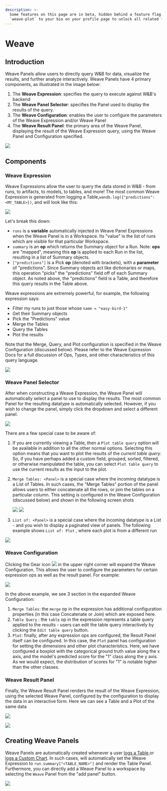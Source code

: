 ```yaml
---
description: >-
  Some features on this page are in beta, hidden behind a feature flag. Add
  `weave-plot` to your bio on your profile page to unlock all related features.
---
```


# Weave

## Introduction

Weave Panels allow users to directly query W&B for data, visualize the results, and further analyze interactively. Weave Panels have 4 primary components, as illustrated in the image below:

1. The **Weave Expression**: specifies the query to execute against W&B's backend
2. The **Weave Panel Selector**: specifies the Panel used to display the results of the query.
3. The **Weave Configuration**: enables the user to configure the parameters of the Weave Expression and/or Weave Panel
4. The **Weave Result Panel**: the primary area of the Weave Panel, displaying the result of the Weave Expression query, using the Weave Panel and Configuration specified.

![](../../../../.gitbook/assets/screen-shot-2021-09-28-at-1.19.37-pm.png)

## Components

### Weave Expression

Weave Expressions allow the user to query the data stored in W&B - from runs, to artifacts, to models, to tables, and more! The most common Weave Expression is generated from logging a Table,`wandb.log({"predictions":<MY_TABLE>})`, and will look like this:

![](../../../../.gitbook/assets/screen-shot-2021-09-28-at-1.42.56-pm.png)

Let's break this down:

* `runs` is a **variable** automatically injected in Weave Panel Expressions when the Weave Panel is in a Workspace. Its "value" is the list of runs which are visible for that particular Workspace.
* `summary` is an **op** which returns the Summary object for a Run. Note: **ops** are "mapped", meaning this **op** is applied to each Run in the list, resulting in a list of Summary objects.
* `["predictions"]` is a Pick **op** \(denoted with brackets\), with a **parameter** of "predictions". Since Summary objects act like dictionaries or maps, this operation "picks" the "predictions" field off of each Summary object. As noted above, the "predictions" field is a Table, and therefore this query results in the Table above.

Weave expressions are extremely powerful, for example, the following expression says:

* Filter my runs to just those whose `name = "easy-bird-1"`
* Get their Summary objects
* Pick the "Predictions" value
* Merge the Tables
* Query the Tables
* Plot the results

Note that the Merge, Query, and Plot configuration is specified in the Weave Configuration \(discussed below\). Please refer to the Weave Expression Docs for a full discussion of Ops, Types, and other characteristics of this query language.

![](../../../../.gitbook/assets/screen-shot-2021-09-28-at-1.55.33-pm.png)

### Weave Panel Selector

After when constructing a Weave Expression, the Weave Panel will automatically select a panel to use to display the results. The most common Panel for the resulting datatype is automatically selected. However, if you wish to change the panel, simply click the dropdown and select a different panel.

![](../../../../.gitbook/assets/screen-shot-2021-09-28-at-2.48.19-pm.png)

There are a few special case to be aware of:

1. If you are currently viewing a Table, then a `Plot table query` option will be available in addition to all the other normal options. Selecting this option means that you want to plot the results of the _current table query_. So, if you have perhaps added a custom field, grouped, sorted, filtered, or otherwise manipulated the table, you can select `Plot table query` to use the current results as the input to the plot.
2. `Merge Tables: <Panel>` is a special case where the incoming datatype is a List of Tables. In such cases, the "Merge Tables" portion of the panel allows users to either concatenate all the rows, or join the tables on a particular column. This setting is configured in the Weave Configuration \(discussed below\) and shown in the following screen shots

    ![](../../../../.gitbook/assets/screen-shot-2021-09-28-at-2.53.43-pm.png) ![](../../../../.gitbook/assets/screen-shot-2021-09-28-at-2.53.53-pm.png) 

3. `List of: <Panel>` is a special case where the incoming datatype is a List - and you wish to display a paginated view of panels. The following example shows `List of: Plot` , where each plot is from a different run

![](../../../../.gitbook/assets/screen-shot-2021-09-28-at-2.59.53-pm.png)

### Weave Configuration

Clicking the Gear icon ![](../../../../.gitbook/assets/screen-shot-2021-09-28-at-3.00.58-pm.png) in the upper right corner will expand the Weave Configuration. This allows the user to configure the parameters for certain expression ops as well as the result panel. For example:

![](../../../../.gitbook/assets/screen-shot-2021-09-28-at-3.03.59-pm.png)

In the above example, we see 3 section in the expanded Weave Configuration:

1. `Merge Tables`: the `merge` op in the expression has additional configuration properties \(in this case Concatenate or Join\) which are exposed here.
2. `Table Query` : the `table` op in the expression represents a table query applied to the results - users can edit the table query interactively by clicking the `Edit table query` button.
3. `Plot`: finally, after any expression ops are configured, the Result Panel itself can be configured. In this case, the `Plot` panel has configuration for setting the dimensions and other plot characteristics. Here, we have configured a boxplot with the categorical ground truth value along the x axis, and the model's predicted score for the "1" class along the y axis. As we would expect, the distribution of scores for "1" is notable higher than the other classes.

### Weave Result Panel

Finally, the Weave Result Panel renders the result of the Weave Expression, using the selected Weave Panel, configured by the configuration to display the data in an interactive form. Here we can see a Table and a Plot of the same data

![](../../../../.gitbook/assets/screen-shot-2021-09-28-at-3.12.36-pm.png)

![](../../../../.gitbook/assets/screen-shot-2021-09-28-at-3.12.42-pm.png)

## Creating Weave Panels

Weave Panels are automatically created whenever a user [logs a Table ](../../../../guides/data-vis/log-tables.md)or [logs a Custom Chart](../custom-charts/). In such cases, will automatically set the Weave Expression to `run.summary["<TABLE_NAME>"]` and render the Table Panel. Furthermore, you can directly add a Weave Panel to a workspace by selecting the `Weave` Panel from the "add panel" button.

![](../../../../.gitbook/assets/screen-shot-2021-09-28-at-1.22.14-pm.png)

